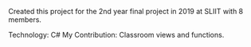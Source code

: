Created this project for the 2nd year final project in 2019 at SLIIT with 8 members.

Technology: C#
My Contribution: Classroom views and functions. 
